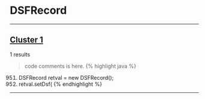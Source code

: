# DSFRecord

***

## [Cluster 1](./1)
1 results
> code comments is here.
{% highlight java %}
951. DSFRecord retval = new DSFRecord();
953. retval.setDsf(
{% endhighlight %}

***

